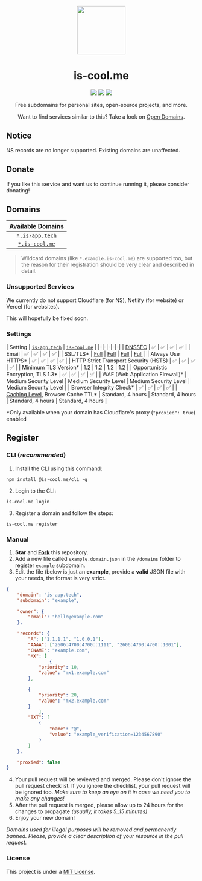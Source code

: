 <p align="center"><img src="https://raw.githubusercontent.com/is-cool-me/register/main/media/icon.png" height="128"></p>
<h1 align="center">is-cool.me</h1>

<p align="center">
  <a href="https://github.com/is-cool-me/register/tree/main/domains"><img src="https://img.shields.io/github/directory-file-count/is-cool-me/register/domains?label=domains&style=for-the-badge&type=file"></a>
  <a href="https://github.com/is-cool-me/register/issues"><img src="https://img.shields.io/github/issues-raw/is-cool-me/register?label=issues&style=for-the-badge"></a>
  <a href="https://github.com/is-cool-me/register/pulls"><img src="https://img.shields.io/github/issues-pr-raw/is-cool-me/register?label=pull%20requests&style=for-the-badge"></a>
</p>

<p align="center">Free subdomains for personal sites, open-source projects, and more.</p>
<p align="center">Want to find services similar to this? Take a look on <a href="https://github.com/open-domains/register">Open Domains</a>.</p>

## Notice
NS records are no longer supported. Existing domains are unaffected.

## Donate
If you like this service and want us to continue running it, please consider donating!

## Domains

| Available Domains |
|:-:|
| [`*.is-app.tech`](https://is-app.tech) |
| [`*.is-cool.me`](https://is-cool.me) |

> Wildcard domains (like `*.example.is-cool.me`) are supported too, but the reason for their registration should be very clear and described in detail.

[badge-cf]:https://shields.io/badge/%20-cloudflare-blue?logo=cloudflare&style=plastic?cacheSeconds=3600
[badge-dnssec]:https://shields.io/badge/%20-DNSSEC-blue?logo=moleculer&logoColor=white&style=plastic?cacheSeconds=3600
[badge-ssl]:https://shields.io/badge/SSL-Required-blue?style=plastic?cacheSeconds=3600

### Unsupported Services
We currently do not support Cloudflare (for NS), Netlify (for website) or Vercel (for websites).

This will hopefully be fixed soon.

### Settings

| Setting | [`is-app.tech`](https://is-app.tech) | [`is-cool.me`](https://is-cool.me) | 
|-|-|-|-|-|
| [DNSSEC][dnssec] | ✅ | ✅ | ✅ | ✅ |
| Email | ✅ | ✅ | ✅ | ✅ |
| SSL/TLS* | [Full][ssl-full] | [Full][ssl-full] | [Full][ssl-full] | [Full][ssl-full] |
| Always Use HTTPS* | ✅ | ✅ | ✅ | ✅ |
| HTTP Strict Transport Security (HSTS) | ✅ | ✅ | ✅ | ✅ |
| Minimum TLS Version* | 1.2 | 1.2 | 1.2 | 1.2 |
| Opportunistic Encryption, TLS 1.3* | ✅ | ✅ | ✅ | ✅ |
| WAF (Web Application Firewall)* | Medium Security Level | Medium Security Level | Medium Security Level | Medium Security Level |
| Browser Integrity Check* | ✅ | ✅ | ✅ | ✅ |
| [Caching Level][caching-levels], Browser Cache TTL* | Standard, 4 hours | Standard, 4 hours | Standard, 4 hours | Standard, 4 hours |

\*Only available when your domain has Cloudflare's proxy (`"proxied": true`) enabled

[dnssec]:https://developers.cloudflare.com/dns/additional-options/dnssec
[ssl-full]:https://developers.cloudflare.com/ssl/origin-configuration/ssl-modes/full
[caching-levels]:https://developers.cloudflare.com/cache/how-to/set-caching-levels

## Register

### CLI (*recommended*)
1. Install the CLI using this command:

```
npm install @is-cool.me/cli -g
```

2. Login to the CLI:

```
is-cool.me login
```

3. Register a domain and follow the steps:

```
is-cool.me register
```

### Manual
1. **Star** and **[Fork](https://github.com/is-cool-me/register/fork)** this repository.
2. Add a new file called `example.domain.json` in the `/domains` folder to register `example` subdomain.
3. Edit the file (below is just an **example**, provide a **valid** JSON file with your needs, the format is very strict.

```json
{
    "domain": "is-app.tech",
    "subdomain": "example",

    "owner": {
        "email": "hello@example.com"
    },

    "records": {
        "A": ["1.1.1.1", "1.0.0.1"],
        "AAAA": ["2606:4700:4700::1111", "2606:4700:4700::1001"],
        "CNAME": "example.com",
        "MX": [
                {
            "priority": 10,
            "value": "mx1.example.com"
        },

        {
            "priority": 20,
            "value": "mx2.example.com"
        }
            ],
        "TXT": [
            {
                "name": "@",
                "value": "example_verification=1234567890"
            }
        ]
    },

    "proxied": false
}
```

4. Your pull request will be reviewed and merged. Please don't ignore the pull request checklist. If you ignore the checklist, your pull request will be ignored too. _Make sure to keep an eye on it in case we need you to make any changes!_
5. After the pull request is merged, please allow up to 24 hours for the changes to propagate _(usually, it takes 5..15 minutes)_
6. Enjoy your new domain!

*Domains used for illegal purposes will be removed and permanently banned. Please, provide a clear description of your resource in the pull request.*

### License
This project is under a [MIT License](https://github.com/is-cool-me/register/blob/main/LICENSE).
